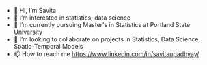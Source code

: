 - 👋 Hi, I’m Savita
- 👀 I’m interested in statistics, data science
- 🌱 I’m currently pursuing Master's in Statistics at Portland State University
- 💞️ I’m looking to collaborate on projects in Statistics, Data Science, Spatio-Temporal Models
- 📫 How to reach me https://www.linkedin.com/in/savitaupadhyay/

<!---
savita-upadhyay1/savita-upadhyay1 is a ✨ special ✨ repository because its `README.md` (this file) appears on your GitHub profile.
You can click the Preview link to take a look at your changes.
--->
